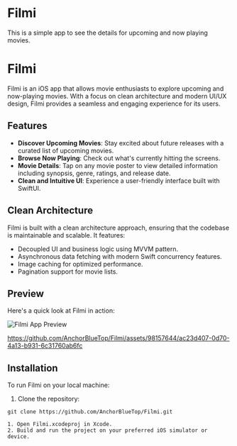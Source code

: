 # Filmi
This is a simple app to see the details for upcoming and now playing movies. 

# Filmi

Filmi is an iOS app that allows movie enthusiasts to explore upcoming and now-playing movies. With a focus on clean architecture and modern UI/UX design, Filmi provides a seamless and engaging experience for its users.

## Features

- **Discover Upcoming Movies**: Stay excited about future releases with a curated list of upcoming movies.
- **Browse Now Playing**: Check out what's currently hitting the screens.
- **Movie Details**: Tap on any movie poster to view detailed information including synopsis, genre, ratings, and release date.
- **Clean and Intuitive UI**: Experience a user-friendly interface built with SwiftUI.

## Clean Architecture

Filmi is built with a clean architecture approach, ensuring that the codebase is maintainable and scalable. It features:

- Decoupled UI and business logic using MVVM pattern.
- Asynchronous data fetching with modern Swift concurrency features.
- Image caching for optimized performance.
- Pagination support for movie lists.

## Preview

Here's a quick look at Filmi in action:

![Filmi App Preview](https://github.com/AnchorBlueTop/Filmi/assets/98157644/740927b2-f864-42e6-a17d-6a4db36d0531)

https://github.com/AnchorBlueTop/Filmi/assets/98157644/ac23d407-0d70-4a13-b931-6c31760ab6fc

## Installation

To run Filmi on your local machine:

1. Clone the repository:
```shell
git clone https://github.com/AnchorBlueTop/Filmi.git

1. Open Filmi.xcodeproj in Xcode.
2. Build and run the project on your preferred iOS simulator or device.
